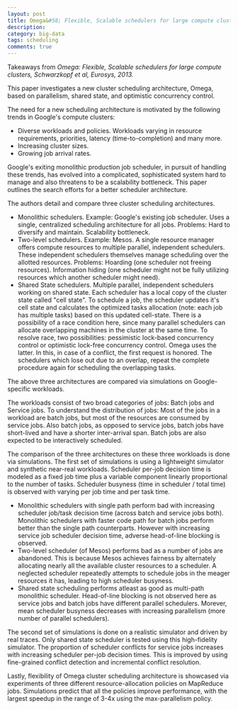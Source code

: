 ```yaml
---
layout: post
title: Omega&#58; Flexible, Scalable schedulers for large compute clusters
description:
category: big-data
tags: scheduling
comments: true
---
```


Takeaways from *Omega: Flexible, Scalable schedulers for large compute clusters, Schwarzkopf et al, Eurosys, 2013.*

This paper investigates a new cluster scheduling architecture, Omega, based on parallelism, shared state, and optimistic concurrency control.
 
The need for a new scheduling architecture is motivated by the following trends in Google's compute clusters:  

- Diverse workloads and policies. Workloads varying in resource requirements, priorities, latency (time-to-completion) and many more. 
- Increasing cluster sizes. 
- Growing job arrival rates.
 
Google's exiting monolithic production job scheduler, in pursuit of handling these trends, has evolved into a complicated, sophisticated system hard to manage and also threatens to be a scalability bottleneck. This paper outlines the search efforts for a better scheduler architecture.
 
The authors detail and compare three cluster scheduling architectures.

- Monolithic schedulers. Example: Google's existing job scheduler. Uses a single, centralized scheduling architecture for all jobs. Problems: Hard to diversify and maintain. Scalability bottleneck.
- Two-level schedulers. Example: Mesos. A single resource manager offers compute resources to multiple parallel, independent schedulers. These independent schedulers themselves manage scheduling over the allotted resources. Problems: Hoarding (one scheduler not freeing resources). Information hiding (one scheduler might not be fully utilizing resources which another scheduler might need).
- Shared State schedulers. Multiple parallel, independent schedulers working on shared state. Each scheduler has a local copy of the cluster state called "cell state". To schedule a job, the scheduler updates it's cell state and calculates the optimized tasks allocation (note: each job has multiple tasks) based on this updated cell-state. There is a possibility of a race condition here, since many parallel schedulers can allocate overlapping machines in the cluster at the same time. To resolve race, two possibilities: pessimistic lock-based concurrency control or optimistic lock-free concurrency control. Omega uses the latter. In this, in case of a conflict, the first request is honored. The schedulers which lose out due to an overlap, repeat the complete procedure again for scheduling the overlapping tasks.
 
The above three architectures are compared via simulations on Google-specific workloads.
 
The workloads consist of two broad categories of jobs: Batch jobs and Service jobs. To understand the distribution of jobs: Most of the jobs in a workload are batch jobs, but most of the resources are consumed by service jobs. Also batch jobs, as opposed to service jobs, batch jobs have short-lived and have a shorter inter-arrival span. Batch jobs are also expected to be interactively scheduled.
 
The comparison of the three architectures on these three workloads is done via simulations. The first set of simulations is using a lightweight simulator and synthetic near-real workloads. Scheduler per-job decision time is modeled as a fixed job time plus a variable component linearly proportional to the number of tasks. Scheduler busyness (time in scheduler / total time) is observed with varying per job time and per task time.

- Monolithic schedulers with single path perform bad with increasing scheduler job/task decision time (across batch and service jobs both). Monolithic schedulers with faster code path for batch jobs perform better than the single path counterparts. However with increasing service job scheduler decision time, adverse head-of-line blocking is observed.
- Two-level scheduler (of Mesos) performs bad as a number of jobs are abandoned. This is because Mesos achieves fairness by alternately allocating nearly all the available cluster resources to a scheduler. A neglected scheduler repeatedly attempts to schedule jobs in the meager resources it has, leading to high scheduler busyness.
- Shared state scheduling performs atleast as good as multi-path monolithic scheduler. Head-of-line blocking is not observed here as service jobs and batch jobs have different parallel schedulers. Morever, mean scheduler busyness decreases with increasing parallelism (more number of parallel schedulers).
 
The second set of simulations is done on a realistic simulator and driven by real traces. Only shared state scheduler is tested using this high-fidelity simulator. The proportion of scheduler conflicts for service jobs increases with increasing scheduler per-job decision times. This is improved by using fine-grained conflict detection and incremental conflict resolution. 
 
Lastly, flexibility of Omega cluster scheduling architecture is showcased via experiments of three different resource-allocation policies on MapReduce jobs. Simulations predict that all the policies improve performance, with the largest speedup in the range of 3-4x using the max-parallelism policy.